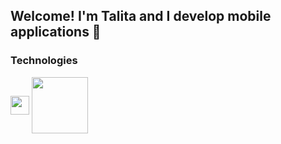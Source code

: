 ## Welcome! I'm Talita and I develop mobile applications 📲

### Technologies

<div style="display: inline_block">
  <img align="center" height="30" src="https://cdn.jsdelivr.net/gh/devicons/devicon/icons/flutter/flutter-original.svg" />
  <img align="center" height="90" src="https://cdn.jsdelivr.net/gh/devicons/devicon/icons/dart/dart-original-wordmark.svg" />
</div>


<!--![Snake animation](https://github.com/talitacodes/talitacodes/blob/output/github-contribution-grid-snake.svg) -->
